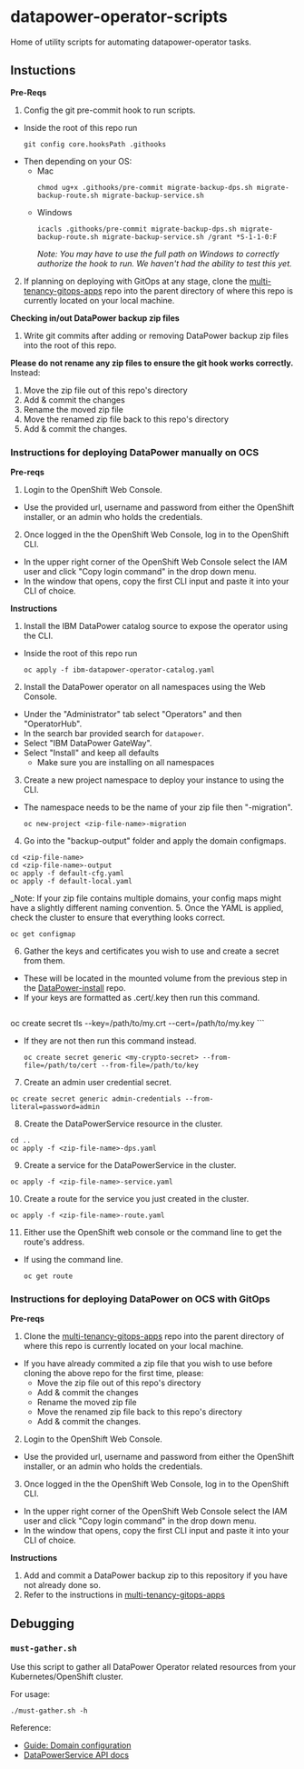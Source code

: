 # datapower-operator-scripts

Home of utility scripts for automating datapower-operator tasks.

## Instuctions

**Pre-Reqs**

1. Config the git pre-commit hook to run scripts.
  - Inside the root of this repo run
    ```
    git config core.hooksPath .githooks
    ```
  - Then depending on your OS:
    - Mac
      ```
      chmod ug+x .githooks/pre-commit migrate-backup-dps.sh migrate-backup-route.sh migrate-backup-service.sh
      ```
    - Windows
      ```
      icacls .githooks/pre-commit migrate-backup-dps.sh migrate-backup-route.sh migrate-backup-service.sh /grant *S-1-1-0:F
      ```
      _Note: You may have to use the full path on Windows to correctly authorize the hook to run. We haven't had the ability to test this yet._
2. If planning on deploying with GitOps at any stage, clone the [multi-tenancy-gitops-apps](https://github.com/DataPower-on-Azure/multi-tenancy-gitops-apps) repo into the parent directory of where this repo is currently located on your local machine.

**Checking in/out DataPower backup zip files**
1. Write git commits after adding or removing DataPower backup zip files into the root of this repo.

**Please do not rename any zip files to ensure the git hook works correctly.**
Instead:
1. Move the zip file out of this repo's directory
2. Add & commit the changes
3. Rename the moved zip file
4. Move the renamed zip file back to this repo's directory
5. Add & commit the changes.

### Instructions for deploying DataPower manually on OCS

**Pre-reqs**

1. Login to the OpenShift Web Console.
  - Use the provided url, username and password from either the OpenShift installer, or an admin who holds the credentials.
2. Once logged in the the OpenShift Web Console, log in to the OpenShift CLI.
  - In the upper right corner of the OpenShift Web Console select the IAM user and click "Copy login command" in the drop down menu.
  - In the window that opens, copy the first CLI input and paste it into your CLI of choice.

**Instructions**

1. Install the IBM DataPower catalog source to expose the operator using the CLI.
  - Inside the root of this repo run
    ```
    oc apply -f ibm-datapower-operator-catalog.yaml
    ```
2. Install the DataPower operator on all namespaces using the Web Console.
  - Under the "Administrator" tab select "Operators" and then "OperatorHub".
  - In the search bar provided search for `datapower`.
  - Select "IBM DataPower GateWay".
  - Select "Install" and keep all defaults
    - Make sure you are installing on all namespaces  
3. Create a new project namespace to deploy your instance to using the CLI.
  - The namespace needs to be the name of your zip file then "-migration".
    ```
    oc new-project <zip-file-name>-migration
    ```
4. Go into the "backup-output" folder and apply the domain configmaps.
  ```
  cd <zip-file-name>
  cd <zip-file-name>-output
  oc apply -f default-cfg.yaml
  oc apply -f default-local.yaml
  ```
  _Note: If your zip file contains multiple domains, your config maps might have a slightly different naming convention.
5. Once the YAML is applied, check the cluster to ensure that everything looks correct.
  ```
  oc get configmap
  ```
6. Gather the keys and certificates you wish to use and create a secret from them.
  - These will be located in the mounted volume from the previous step in the [DataPower-install](https://github.com/DataPower-on-Azure/DataPower-install) repo.
  - If your keys are formatted as .cert/.key then run this command.
    ```
   oc create secret tls <my-tls-secret> --key=/path/to/my.crt --cert=/path/to/my.key
    ```
  - If they are not then run this command instead.
    ```
    oc create secret generic <my-crypto-secret> --from-file=/path/to/cert --from-file=/path/to/key
    ```
7. Create an admin user credential secret.
  ```
  oc create secret generic admin-credentials --from-literal=password=admin
  ```
8. Create the DataPowerService resource in the cluster.
  ```
  cd ..
  oc apply -f <zip-file-name>-dps.yaml
  ```
9. Create a service for the DataPowerService in the cluster.
  ```
  oc apply -f <zip-file-name>-service.yaml
  ```
10. Create a route for the service you just created in the cluster.
  ```
  oc apply -f <zip-file-name>-route.yaml
  ```
11. Either use the OpenShift web console or the command line to get the route's address.
  - If using the command line.
    ```
    oc get route
    ```

### Instructions for deploying DataPower on OCS with GitOps

**Pre-reqs**

1. Clone the [multi-tenancy-gitops-apps](https://github.com/DataPower-on-Azure/multi-tenancy-gitops-apps) repo into the parent directory of where this repo is currently located on your local machine.
  - If you have already commited a zip file that you wish to use before cloning the above repo for the first time, please:
    - Move the zip file out of this repo's directory
    - Add & commit the changes
    - Rename the moved zip file
    - Move the renamed zip file back to this repo's directory
    - Add & commit the changes.
2. Login to the OpenShift Web Console.
  - Use the provided url, username and password from either the OpenShift installer, or an admin who holds the credentials.
3. Once logged in the the OpenShift Web Console, log in to the OpenShift CLI.
  - In the upper right corner of the OpenShift Web Console select the IAM user and click "Copy login command" in the drop down menu.
  - In the window that opens, copy the first CLI input and paste it into your CLI of choice.

**Instructions**

1. Add and commit a DataPower backup zip to this repository if you have not already done so.
2. Refer to the instructions in [multi-tenancy-gitops-apps](https://github.com/DataPower-on-Azure/multi-tenancy-gitops-apps)

## Debugging

### `must-gather.sh`

Use this script to gather all DataPower Operator related resources from your Kubernetes/OpenShift cluster.

For usage:

```
./must-gather.sh -h
```


Reference:

- [Guide: Domain configuration](https://ibm.github.io/datapower-operator-doc/guides/domain-configuration)
- [DataPowerService API docs](https://ibm.github.io/datapower-operator-doc/apis/datapowerservice/v1beta3)

